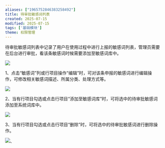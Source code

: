 ```yaml
---
aliases: ["1965752846383258492"]
title: 待审批敏感词列表
created: 2025-07-15
modified: 2025-07-15
tags: ['基础模块']
theme: 权限管理
---
```


待审批敏感词列表中记录了用户在使用过程中进行上报的敏感词列表，管理员需要在后台进行审批，看该条敏感词时候需要添加至敏感词库中。

![](https://myhelpdoc.oss-cn-heyuan.aliyuncs.com/mdimages/0c9420f730469c00e8e58bf32fd2752a.jpg)

1、点击“敏感词”列或行项目操作“编辑”时，可对该条申报的敏感词进行编辑操作，可修改相关敏感词描述、所属分类、处理方式等。

![](https://myhelpdoc.oss-cn-heyuan.aliyuncs.com/mdimages/679da48d7818b88595302f15497b5b67.jpg)

2、当有行项目勾选或点击行项目“添加至敏感词库”时，可将选中的待审批敏感词添加至系统词库中。

![](https://myhelpdoc.oss-cn-heyuan.aliyuncs.com/mdimages/8c668bd5506ffc31e53b204b09d28d29.jpg)

3、当有行项目勾选或点击行项目“删除”时，可将选中的待审批敏感词进行删除操作。

![](https://myhelpdoc.oss-cn-heyuan.aliyuncs.com/mdimages/102a6f9f20cd3a25c9f764d8c0ce0992.jpg)、

